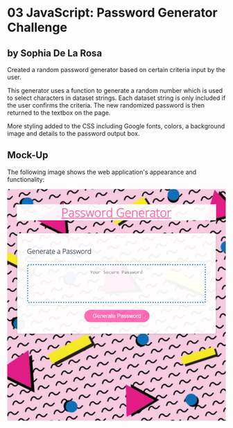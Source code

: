 # 03 JavaScript: Password Generator Challenge

## by Sophia De La Rosa

Created a random password generator based on certain criteria input by the user. 

This generator uses a function to generate a random number which is used to select characters in dataset strings. Each dataset string is only included if the user confirms the criteria. The new randomized password is then returned to the textbox on the page. 

More styling added to the CSS including Google fonts, colors, a background image and details to the password output box.



## Mock-Up

The following image shows the web application's appearance and functionality:

![The Password Generator application displays a button to "Generate Password".](./images/passwordgenerator.png)



